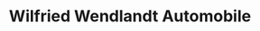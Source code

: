 ---
title: "Wilfried Wendlandt Automobile"
url: /luebeck/wilfried-wendlandt-automobile/
shop: Autohaus
---